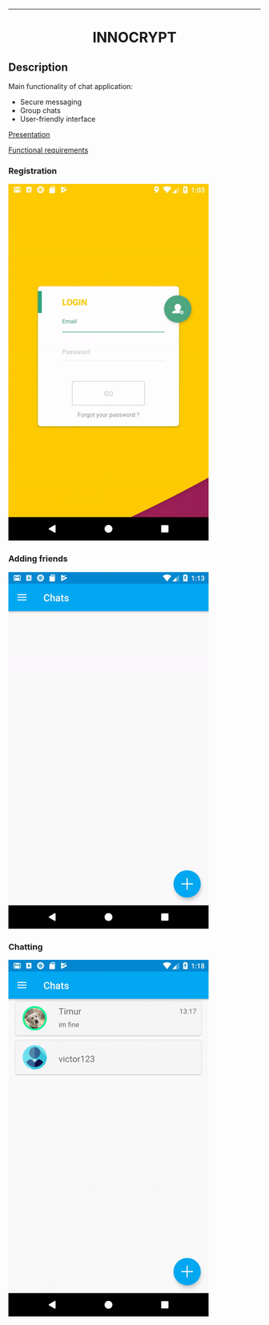 
---   
<div align="center">
 
# INNOCRYPT

</div>
 
## Description
Main functionality of chat application:
* Secure messaging
* Group chats
* User-friendly interface

[Presentation](https://docs.google.com/presentation/d/1HSnKrf5W8VV_JX9SOskyT9Qbj-pJoKnJd5bDtLTE_Sc/edit?usp=sharing)

[Functional requirements](https://docs.google.com/document/d/15llDxD5AHJPuF2XxkLv3TMSimGT3E5J0BqCsnb3sAtI/edit?usp=sharing)

### Registration
![](images/registration.gif)

### Adding friends
![](images/adding-friends.gif)

### Chatting
![](images/chatting.gif)

